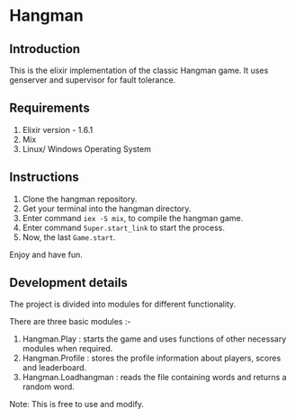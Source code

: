 # Hangman

## Introduction
This is the elixir implementation of the classic Hangman game. It uses genserver and supervisor for fault tolerance.
## Requirements
1. Elixir version - 1.6.1
2. Mix
3. Linux/ Windows Operating System

## Instructions
1. Clone the hangman repository.
2. Get your terminal into the hangman directory.
3. Enter command `iex -S mix`, to compile the hangman game.
4. Enter command `Super.start_link` to start the process.
5. Now, the last `Game.start`.

Enjoy and have fun.

## Development details
The project is divided into modules for different functionality.

There are three basic modules :-

1. Hangman.Play : starts the game and uses functions of other necessary modules when required.
2. Hangman.Profile : stores the profile information about players, scores and leaderboard.
3. Hangman.Loadhangman : reads the file containing words and returns a random word.


Note: This is free to use and modify.
